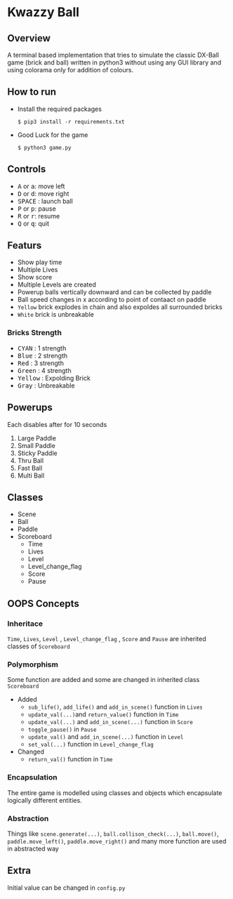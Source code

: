 # Kwazzy Ball
## Overview
A terminal based implementation that tries to simulate the classic DX-Ball game (brick and ball) written in python3 without using any GUI library and using colorama only for addition of colours.

## How to run
+ Install the required packages
   ```
   $ pip3 install -r requirements.txt
   ```

+ Good Luck for the game
   ```
   $ python3 game.py
   ```

## Controls
- <kbd>A</kbd> or <kbd>a</kbd>: move left
- <kbd>D</kbd> or <kbd>d</kbd>: move right
- <kbd>SPACE</kbd> : launch ball
- <kbd>P</kbd> or <kbd>p</kbd>: pause
- <kbd>R</kbd> or <kbd>r</kbd>: resume
- <kbd>Q</kbd> or <kbd>q</kbd>: quit

## Featurs
+ Show play time 
+ Multiple Lives
+ Show score 
+ Multiple Levels are created
+ Powerup balls vertically downward and can be collected by paddle 
+ Ball speed changes in x according to point of contaact on paddle
+ `Yellow` brick explodes in chain and also expoldes all surrounded bricks
+ `White` brick is unbreakable 

### Bricks Strength
+ <kbd>CYAN</kbd> : 1 strength
+ <kbd>Blue</kbd> : 2 strength
+ <kbd>Red</kbd> : 3 strength
+ <kbd>Green</kbd> : 4 strength
+ <kbd>Yellow</kbd> : Expolding Brick
+ <kbd>Gray</kbd> : Unbreakable


## Powerups
Each disables after for  10 seconds
1. Large Paddle
2. Small Paddle
3. Sticky Paddle
4. Thru Ball
5. Fast Ball
6. Multi Ball

## Classes
+ Scene
+ Ball
+ Paddle
+ Scoreboard
    + Time
    + Lives
    + Level
    + Level_change_flag
    + Score
    + Pause

## OOPS Concepts
### Inheritace
`Time`, `Lives`, `Level`
    , `Level_change_flag`
    , `Score`
    and `Pause` are inherited classes of `Scoreboard`
### Polymorphism
Some function are added and some are changed in inherited class `Scoreboard`
+ Added
    + `sub_life()`, `add_life()` and `add_in_scene()` function in `Lives`
    + `update_val(...)`and `return_value()` function in `Time`
    + `update_val(...)` and `add_in_scene(...)` function in `Score`
    + `toggle_pause()` in `Pause`
    + `update_val()` and `add_in_scene(...)` function  in `Level`
    + `set_val(...)`  function in `Level_change_flag`
+ Changed
    + `return_val()`  function in `Time`

### Encapsulation
The entire game is modelled using classes and objects which encapsulate logically different entities.
### Abstraction
Things like `scene.generate(...)`, `ball.collison_check(...)`, `ball.move()`, `paddle.move_left()`, `paddle.move_right()` and many more function are used in abstracted way 

## Extra
Initial value can be changed in `config.py`
